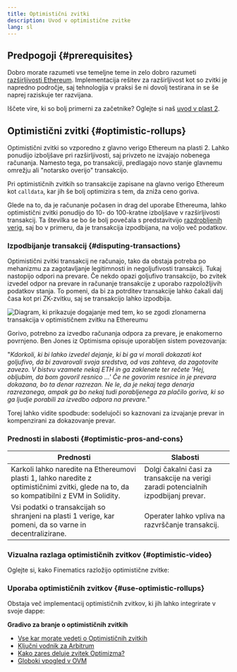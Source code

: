 ```yaml
---
title: Optimistični zvitki
description: Uvod v optimistične zvitke
lang: sl
---
```


## Predpogoji \{#prerequisites}

Dobro morate razumeti vse temeljne teme in zelo dobro razumeti [razširljivosti Ethereum](/developers/docs/scaling/). Implementacija rešitev za razširljivost kot so zvitki je napredno področje, saj tehnologija v praksi še ni dovolj testirana in se še naprej raziskuje ter razvijana.

Iščete vire, ki so bolj primerni za začetnike? Oglejte si naš [uvod v plast 2](/layer-2/).

## Optimistični zvitki \{#optimistic-rollups}

Optimistični zvitki so vzporedno z glavno verigo Ethereum na plasti 2. Lahko ponudijo izboljšave pri razširljivosti, saj privzeto ne izvajajo nobenega računanja. Namesto tega, po transakciji, predlagajo novo stanje glavnemu omrežju ali "notarsko overijo" transakcijo.

Pri optimističnih zvitkih so transakcije zapisane na glavno verigo Ethereum kot `calldata`, kar jih še bolj optimizira s tem, da zniža ceno goriva.

Glede na to, da je računanje počasen in drag del uporabe Ethereuma, lahko optimistični zvitki ponudijo do 10- do 100-kratne izboljšave v razširljivosti transakcij. Ta številka se bo še bolj povečala s predstavitvijo [razdrobljenih verig](/roadmap/danksharding), saj bo v primeru, da je transakcija izpodbijana, na voljo več podatkov.

### Izpodbijanje transakcij \{#disputing-transactions}

Optimistični zvitki transakcij ne računajo, tako da obstaja potreba po mehanizmu za zagotavljanje legitimnosti in negoljufivosti transakcij. Tukaj nastopijo odpori na prevare. Če nekdo opazi goljufivo transakcijo, bo zvitek izvedel odpor na prevare in računanje transakcije z uporabo razpoložljivih podatkov stanja. To pomeni, da bi za potrditev transakcije lahko čakali dalj časa kot pri ZK-zvitku, saj se transakcijo lahko izpodbija.

![Diagram, ki prikazuje dogajanje med tem, ko se zgodi zlonamerna transakcija v optimističnem zvitku na Ethereumu](./optimistic-rollups.png)

Gorivo, potrebno za izvedbo računanja odpora za prevare, je enakomerno povrnjeno. Ben Jones iz Optimisma opisuje uporabljen sistem povezovanja:

"_Kdorkoli, ki bi lahko izvedel dejanje, ki bi ga vi morali dokazati kot goljufivo, da bi zavarovali svoja sredstva, od vas zahteva, da zagotovite zavezo. V bistvu vzamete nekaj ETH in ga zaklenete ter rečete 'Hej, obljubim, da bom govoril resnico ...' Če ne govorim resnice in je prevara dokazana, bo ta denar razrezan. Ne le, da je nekaj tega denarja razrezanega, ampak ga bo nekaj tudi porabljenega za plačilo goriva, ki so ga ljudje porabili za izvedbo odpora na prevare._"

Torej lahko vidite spodbude: sodelujoči so kaznovani za izvajanje prevar in kompenzirani za dokazovanje prevar.

### Prednosti in slabosti \{#optimistic-pros-and-cons}

| Prednosti                                                                                                                                  | Slabosti                                                                            |
| ------------------------------------------------------------------------------------------------------------------------------------------ | ----------------------------------------------------------------------------------- |
| Karkoli lahko naredite na Ethereumovi plasti 1, lahko naredite z optimističnimi zvitki, glede na to, da so kompatibilni z EVM in Solidity. | Dolgi čakalni časi za transakcije na verigi zaradi potencialnih izpodbijanj prevar. |
| Vsi podatki o transakcijah so shranjeni na plasti 1 verige, kar pomeni, da so varne in decentralizirane.                                   | Operater lahko vpliva na razvrščanje transakcij.                                    |

### Vizualna razlaga optimističnih zvitkov \{#optimistic-video}

Oglejte si, kako Finematics razložijo optimistične zvitke:

<YouTube id="7pWxCklcNsU" start="263" />

### Uporaba optimističnih zvitkov \{#use-optimistic-rollups}

Obstaja več implementacij optimističnih zvitkov, ki jih lahko integrirate v svoje dappe:

<RollupProductDevDoc rollupType="optimistic" />

**Gradivo za branje o optimističnih zvitkih**

- [Vse kar morate vedeti o Optimističnih zvitkih](https://research.paradigm.xyz/rollups)
- [Ključni vodnik za Arbitrum](https://newsletter.banklesshq.com/p/the-essential-guide-to-arbitrum)
- [Kako zares deluje zvitek Optimizma?](https://www.paradigm.xyz/2021/01/how-does-optimisms-rollup-really-work)
- [Globoki vpogled v OVM](https://medium.com/ethereum-optimism/ovm-deep-dive-a300d1085f52)
